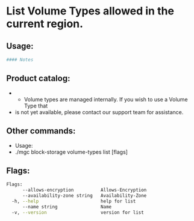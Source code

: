 # List Volume Types allowed in the current region.

## Usage:
```bash
#### Notes
```

## Product catalog:
- - Volume types are managed internally. If you wish to use a Volume Type that
- is not yet available, please contact our support team for assistance.

## Other commands:
- Usage:
- ./mgc block-storage volume-types list [flags]

## Flags:
```bash
Flags:
      --allows-encryption          Allows-Encryption
      --availability-zone string   Availability-Zone
  -h, --help                       help for list
      --name string                Name
  -v, --version                    version for list
```

